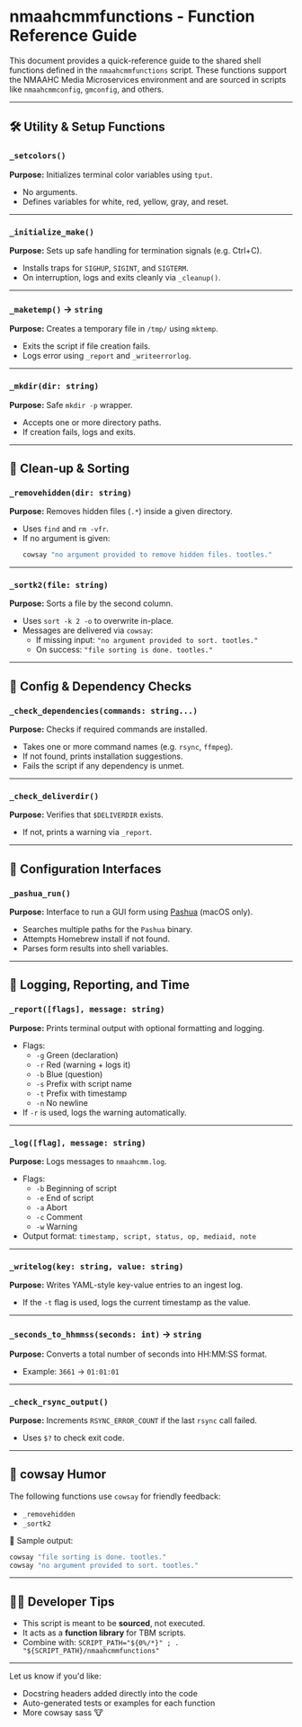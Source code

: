 # nmaahcmmfunctions - Function Reference Guide

This document provides a quick-reference guide to the shared shell functions defined in the `nmaahcmmfunctions` script. These functions support the NMAAHC Media Microservices environment and are sourced in scripts like `nmaahcmmconfig`, `gmconfig`, and others.

---

## 🛠️ Utility & Setup Functions

### `_setcolors()`
**Purpose:** Initializes terminal color variables using `tput`.
- No arguments.
- Defines variables for white, red, yellow, gray, and reset.

---

### `_initialize_make()`
**Purpose:** Sets up safe handling for termination signals (e.g. Ctrl+C).
- Installs traps for `SIGHUP`, `SIGINT`, and `SIGTERM`.
- On interruption, logs and exits cleanly via `_cleanup()`.

---

### `_maketemp()` → `string`
**Purpose:** Creates a temporary file in `/tmp/` using `mktemp`.
- Exits the script if file creation fails.
- Logs error using `_report` and `_writeerrorlog`.

---

### `_mkdir(dir: string)`
**Purpose:** Safe `mkdir -p` wrapper.
- Accepts one or more directory paths.
- If creation fails, logs and exits.

---

## 🧼 Clean-up & Sorting

### `_removehidden(dir: string)`
**Purpose:** Removes hidden files (`.*`) inside a given directory.
- Uses `find` and `rm -vfr`.
- If no argument is given:
  ```bash
  cowsay "no argument provided to remove hidden files. tootles."
  ```

---

### `_sortk2(file: string)`
**Purpose:** Sorts a file by the second column.
- Uses `sort -k 2 -o` to overwrite in-place.
- Messages are delivered via `cowsay`:
  - If missing input: `"no argument provided to sort. tootles."`
  - On success: `"file sorting is done. tootles."`

---

## 🧪 Config & Dependency Checks

### `_check_dependencies(commands: string...)`
**Purpose:** Checks if required commands are installed.
- Takes one or more command names (e.g. `rsync`, `ffmpeg`).
- If not found, prints installation suggestions.
- Fails the script if any dependency is unmet.

---

### `_check_deliverdir()`
**Purpose:** Verifies that `$DELIVERDIR` exists.
- If not, prints a warning via `_report`.

---

## 🧰 Configuration Interfaces

### `_pashua_run()`
**Purpose:** Interface to run a GUI form using [Pashua](https://www.bluem.net/en/projects/pashua/) (macOS only).
- Searches multiple paths for the `Pashua` binary.
- Attempts Homebrew install if not found.
- Parses form results into shell variables.

---

## 📣 Logging, Reporting, and Time

### `_report([flags], message: string)`
**Purpose:** Prints terminal output with optional formatting and logging.
- Flags:
  - `-g` Green (declaration)
  - `-r` Red (warning + logs it)
  - `-b` Blue (question)
  - `-s` Prefix with script name
  - `-t` Prefix with timestamp
  - `-n` No newline
- If `-r` is used, logs the warning automatically.

---

### `_log([flag], message: string)`
**Purpose:** Logs messages to `nmaahcmm.log`.
- Flags:
  - `-b` Beginning of script
  - `-e` End of script
  - `-a` Abort
  - `-c` Comment
  - `-w` Warning
- Output format: `timestamp, script, status, op, mediaid, note`

---

### `_writelog(key: string, value: string)`
**Purpose:** Writes YAML-style key-value entries to an ingest log.
- If the `-t` flag is used, logs the current timestamp as the value.

---

### `_seconds_to_hhmmss(seconds: int)` → `string`
**Purpose:** Converts a total number of seconds into HH:MM:SS format.
- Example: `3661` → `01:01:01`

---

### `_check_rsync_output()`
**Purpose:** Increments `RSYNC_ERROR_COUNT` if the last `rsync` call failed.
- Uses `$?` to check exit code.

---

## 🐄 cowsay Humor

The following functions use `cowsay` for friendly feedback:
- `_removehidden`
- `_sortk2`

🐄 Sample output:
```bash
cowsay "file sorting is done. tootles."
cowsay "no argument provided to sort. tootles."
```

---

## 🧑‍💻 Developer Tips
- This script is meant to be **sourced**, not executed.
- It acts as a **function library** for TBM scripts.
- Combine with: `SCRIPT_PATH="${0%/*}" ; . "${SCRIPT_PATH}/nmaahcmmfunctions"`

---

Let us know if you'd like:
- Docstring headers added directly into the code
- Auto-generated tests or examples for each function
- More cowsay sass 🐮

